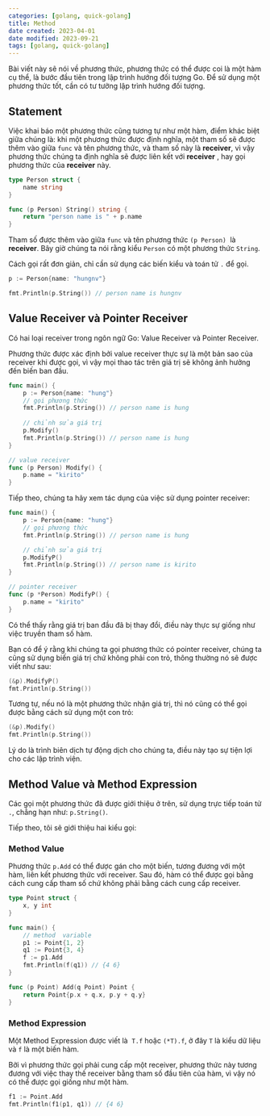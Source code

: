 ```yaml
---
categories: [golang, quick-golang]
title: Method
date created: 2023-04-01
date modified: 2023-09-21
tags: [golang, quick-golang]
---
```


Bài viết này sẽ nói về phương thức, phương thức có thể được coi là một hàm cụ thể, là bước đầu tiên trong lập trình hướng đối tượng Go. Để sử dụng một phương thức tốt, cần có tư tưởng lập trình hướng đối tượng.

## Statement

Việc khai báo một phương thức cũng tương tự như một hàm, điểm khác biệt giữa chúng là: khi một phương thức được định nghĩa, một tham số sẽ được thêm vào giữa `func` và tên phương thức, và tham số này là **receiver**, vì vậy phương thức chúng ta định nghĩa sẽ được liên kết với **receiver** , hay gọi phương thức của **receiver** này.

```go
type Person struct {
	name string
}

func (p Person) String() string {
	return "person name is " + p.name
}
```

Tham số được thêm vào giữa `func` và tên phương thức `(p Person)`  là **receiver**. Bây giờ chúng ta nói rằng kiểu `Person` có một phương thức `String`.

Cách gọi rất đơn giản, chỉ cần sử dụng các biến kiểu và toán tử `.` để gọi.

```go
p := Person{name: "hungnv"}

fmt.Println(p.String()) // person name is hungnv
```

## Value Receiver và Pointer Receiver

Có hai loại receiver trong ngôn ngữ Go: Value Receiver và Pointer Receiver.

Phương thức được xác định bởi value receiver thực sự là một bản sao của receiver khi được gọi, vì vậy mọi thao tác trên giá trị sẽ không ảnh hưởng đến biến ban đầu.

```go
func main() {
	p := Person{name: "hung"}
	// gọi phương thức
	fmt.Println(p.String()) // person name is hung
	
	// chỉnh sửa giá trị
	p.Modify()
	fmt.Println(p.String()) // person name is hung
}

// value receiver
func (p Person) Modify() {
	p.name = "kirito"
}
```

Tiếp theo, chúng ta hãy xem tác dụng của việc sử dụng pointer receiver:

```go
func main() {
	p := Person{name: "hung"}
	// gọi phương thức
	fmt.Println(p.String()) // person name is hung

	// chỉnh sửa giá trị
	p.ModifyP()
	fmt.Println(p.String()) // person name is kirito
}

// pointer receiver
func (p *Person) ModifyP() {
	p.name = "kirito"
}
```

Có thể thấy rằng giá trị ban đầu đã bị thay đổi, điều này thực sự giống như việc truyền tham số hàm.

Bạn có để ý rằng khi chúng ta gọi phương thức có pointer receiver, chúng ta cũng sử dụng biến giá trị chứ không phải con trỏ, thông thường nó sẽ được viết như sau:

```go
(&p).ModifyP()
fmt.Println(p.String())
```

Tương tự, nếu nó là một phương thức nhận giá trị, thì nó cũng có thể gọi được bằng cách sử dụng một con trỏ:

```go
(&p).Modify()
fmt.Println(p.String())
```

Lý do là trình biên dịch tự động dịch cho chúng ta, điều này tạo sự tiện lợi cho các lập trình viện.

## Method Value và Method Expression

Các gọi một phương thức đã được giới thiệu ở trên, sử dụng trực tiếp toán tử `.`, chẳng hạn như: `p.String()`.

Tiếp theo, tôi sẽ giới thiệu hai kiểu gọi:

### Method Value

 Phương thức `p.Add` có thể được gán cho một biến, tương đương với một hàm, liên kết phương thức với receiver. Sau đó, hàm có thể được gọi bằng cách cung cấp tham số chứ không phải bằng cách cung cấp receiver.

```go
type Point struct {
	x, y int
}

func main() {
	// method  variable
	p1 := Point{1, 2}
	q1 := Point{3, 4}
	f := p1.Add
	fmt.Println(f(q1)) // {4 6}
}

func (p Point) Add(q Point) Point {
	return Point{p.x + q.x, p.y + q.y}
}
```

### Method Expression

Một Method Expression được viết là  `T.f` hoặc `(*T).f`, ở đây `T` là kiểu dữ liệu và `f` là một biến hàm.

Bởi vì phương thức gọi phải cung cấp một receiver, phương thức này tương đương với việc thay thế receiver bằng tham số đầu tiên của hàm, vì vậy nó có thể được gọi giống như một hàm.

```go
f1 := Point.Add  
fmt.Println(f1(p1, q1)) // {4 6}
```
